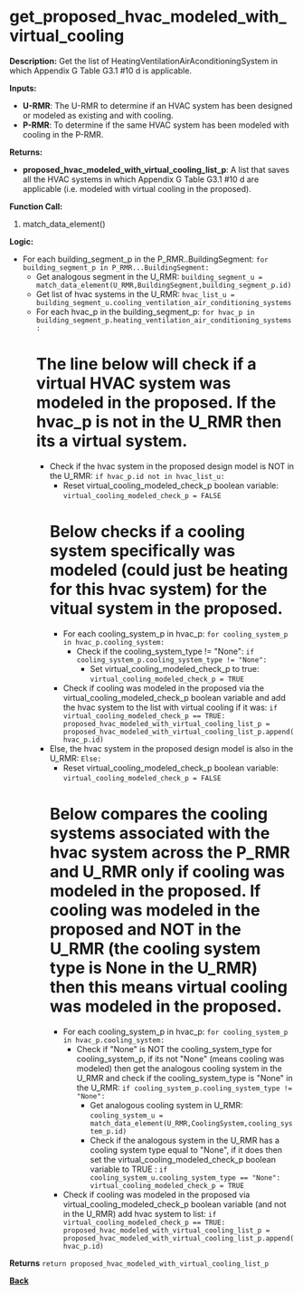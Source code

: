 # get_proposed_hvac_modeled_with_virtual_cooling

**Description:** Get the list of HeatingVentilationAirAconditioningSystem in which Appendix G Table G3.1 #10 d is applicable.

**Inputs:**
- **U-RMR**: The U-RMR to determine if an HVAC system has been designed or modeled as existing and with cooling.
- **P-RMR**: To determine if the same HVAC system has been modeled with cooling in the P-RMR.

**Returns:**
- **proposed_hvac_modeled_with_virtual_cooling_list_p**: A list that saves all the HVAC systems in which Appendix G Table G3.1 #10 d are applicable (i.e. modeled with virtual cooling in the proposed).
 
**Function Call:** 

1. match_data_element()

**Logic:**
- For each building_segment_p in the P_RMR..BuildingSegment: `for building_segment_p in P_RMR...BuildingSegment:`
    - Get analogous segment in the U_RMR: `building_segment_u = match_data_element(U_RMR,BuildingSegment,building_segment_p.id)`
    - Get list of hvac systems in the U_RMR: `hvac_list_u = building_segment_u.cooling_ventilation_air_conditioning_systems`
    - For each hvac_p in the building_segment_p: `for hvac_p in building_segment_p.heating_ventilation_air_conditioning_systems:`   
        # The line below will check if a virtual HVAC system was modeled in the proposed. If the hvac_p is not in the U_RMR then its a virtual system.
        - Check if the hvac system in the proposed design model is NOT in the U_RMR: `if hvac_p.id not in hvac_list_u:`
            - Reset virtual_cooling_modeled_check_p boolean variable: `virtual_cooling_modeled_check_p = FALSE`
            # Below checks if a cooling system specifically was modeled (could just be heating for this hvac system) for the vitual system in the proposed. 
            - For each cooling_system_p in hvac_p: `for cooling_system_p in hvac_p.cooling_system:`
                - Check if the cooling_system_type != "None": `if cooling_system_p.cooling_system_type != "None":`
                    - Set virtual_cooling_modeled_check_p to true: `virtual_cooling_modeled_check_p = TRUE`
            - Check if cooling was modeled in the proposed via the virtual_cooling_modeled_check_p boolean variable and add the hvac system to the list with virtual cooling if it was: `if virtual_cooling_modeled_check_p == TRUE: proposed_hvac_modeled_with_virtual_cooling_list_p = proposed_hvac_modeled_with_virtual_cooling_list_p.append(hvac_p.id)`
        - Else, the hvac system in the proposed design model is also in the U_RMR: `Else:`
            - Reset virtual_cooling_modeled_check_p boolean variable: `virtual_cooling_modeled_check_p = FALSE`
            # Below compares the cooling systems associated with the hvac system across the P_RMR and U_RMR only if cooling was modeled in the proposed. If cooling was modeled in the proposed and NOT in the U_RMR (the cooling system type is None in the U_RMR) then this means virtual cooling was modeled in the proposed. 
            - For each cooling_system_p in hvac_p: `for cooling_system_p in hvac_p.cooling_system:`
                - Check if "None" is NOT the cooling_system_type for cooling_system_p, if its not "None" (means cooling was modeled) then get the analogous cooling system in the U_RMR and check if the cooling_system_type is "None" in the U_RMR: `if cooling_system_p.cooling_system_type != "None":`
                    - Get analogous cooling system in U_RMR: `cooling_system_u = match_data_element(U_RMR,CoolingSystem,cooling_system_p.id)`
                    - Check if the analogous system in the U_RMR has a cooling system type equal to "None", if it does then set the virtual_cooling_modeled_check_p boolean variable to TRUE : `if cooling_system_u.cooling_system_type == "None": virtual_cooling_modeled_check_p = TRUE`
            - Check if cooling was modeled in the proposed via virtual_cooling_modeled_check_p boolean variable (and not in the U_RMR) add hvac system to list: `if virtual_cooling_modeled_check_p == TRUE: proposed_hvac_modeled_with_virtual_cooling_list_p = proposed_hvac_modeled_with_virtual_cooling_list_p.append(hvac_p.id)`

**Returns** `return proposed_hvac_modeled_with_virtual_cooling_list_p`  

**[Back](../_toc.md)**
